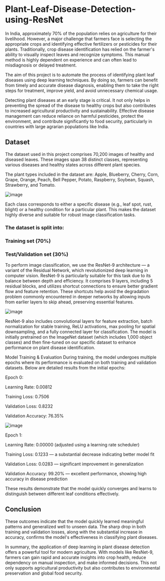 # Plant-Leaf-Disease-Detection-using-ResNet

In India, approximately 70% of the population relies on agriculture for their livelihood. However, a major challenge that farmers face is selecting the appropriate crops and identifying effective fertilizers or pesticides for their plants. Traditionally, crop disease identification has relied on the farmer's ability to visually inspect leaves and recognize symptoms. This manual method is highly dependent on experience and can often lead to misdiagnosis or delayed treatment.

The aim of this project is to automate the process of identifying plant leaf diseases using deep learning techniques. By doing so, farmers can benefit from timely and accurate disease diagnosis, enabling them to take the right steps for treatment, improve yield, and avoid unnecessary chemical usage.

Detecting plant diseases at an early stage is critical. It not only helps in preventing the spread of the disease to healthy crops but also contributes to increased agricultural productivity and sustainability. Effective disease management can reduce reliance on harmful pesticides, protect the environment, and contribute significantly to food security, particularly in countries with large agrarian populations like India.

## Dataset
The dataset used in this project comprises 70,200 images of healthy and diseased leaves. These images span 38 distinct classes, representing various diseases and healthy states across different plant species. 

The plant types included in the dataset are: Apple, Blueberry, Cherry, Corn, Grape, Orange, Peach, Bell Pepper, Potato, Raspberry, Soybean, Squash, Strawberry, and Tomato.

![image](https://github.com/user-attachments/assets/c5a5437e-0c89-4dcf-8ab4-e18366ebd98c)

Each class corresponds to either a specific disease (e.g., leaf spot, rust, blight) or a healthy condition for a particular plant. This makes the dataset highly diverse and suitable for robust image classification tasks.

### The dataset is split into:
### Training set (70%)
### Test/Validation set (30%)

To perform image classification, we use the ResNet-9 architecture — a variant of the Residual Network, which revolutionized deep learning in computer vision. ResNet-9 is particularly suitable for this task due to its balance between depth and efficiency. It comprises 9 layers, including 5 residual blocks, and utilizes shortcut connections to ensure better gradient flow and feature retention. These shortcuts help avoid the degradation problem commonly encountered in deeper networks by allowing inputs from earlier layers to skip ahead, preserving essential features.

![image](https://github.com/user-attachments/assets/be7bd135-2ec1-4e45-9dc1-ee4bfda279c2)

ResNet-9 also includes convolutional layers for feature extraction, batch normalization for stable training, ReLU activations, max pooling for spatial downsampling, and a fully connected layer for classification. The model is initially pretrained on the ImageNet dataset (which includes 1,000 object classes) and then fine-tuned on our specific dataset to enhance performance on plant disease identification.

Model Training & Evaluation
During training, the model undergoes multiple epochs where its performance is evaluated on both training and validation datasets. Below are detailed results from the initial epochs:

Epoch 0:

Learning Rate: 0.00812

Training Loss: 0.7506

Validation Loss: 0.8232

Validation Accuracy: 76.35%

![image](https://github.com/user-attachments/assets/f078b0b6-edc1-4c7b-8811-47532407335c)

Epoch 1:

Learning Rate: 0.00000 (adjusted using a learning rate scheduler)

Training Loss: 0.1233 — a substantial decrease indicating better model fit

Validation Loss: 0.0283 — significant improvement in generalization

Validation Accuracy: 99.20% — excellent performance, showing high accuracy in disease prediction

These results demonstrate that the model quickly converges and learns to distinguish between different leaf conditions effectively.

## Conclusion

These outcomes indicate that the model quickly learned meaningful patterns and generalized well to unseen data. The sharp drop in both training and validation losses, along with the substantial increase in accuracy, confirms the model's effectiveness in classifying plant diseases.

In summary, the application of deep learning in plant disease detection offers a powerful tool for modern agriculture. With models like ResNet-9, farmers can gain rapid and accurate insights into crop health, reduce dependency on manual inspection, and make informed decisions. This not only supports agricultural productivity but also contributes to environmental preservation and global food security.
